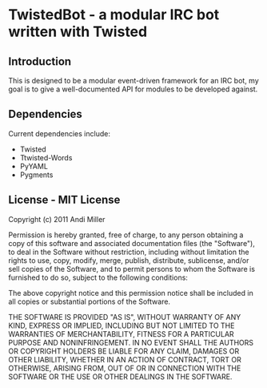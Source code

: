 # TwistedBot - a modular IRC bot written with Twisted
## Introduction
This is designed to be a modular event-driven framework for an IRC bot, my goal is to give a well-documented API for modules to be developed against.

## Dependencies
Current dependencies include:

* Twisted
* Ttwisted-Words
* PyYAML
* Pygments

## License - MIT License
Copyright (c) 2011 Andi Miller

Permission is hereby granted, free of charge, to any person obtaining a copy of this software and associated documentation files (the \"Software\"), to deal in the Software without restriction, including without limitation the rights to use, copy, modify, merge, publish, distribute, sublicense, and/or sell copies of the Software, and to permit persons to whom the Software is furnished to do so, subject to the following conditions:

The above copyright notice and this permission notice shall be included in all copies or substantial portions of the Software.

THE SOFTWARE IS PROVIDED \"AS IS\", WITHOUT WARRANTY OF ANY KIND, EXPRESS OR IMPLIED, INCLUDING BUT NOT LIMITED TO THE WARRANTIES OF MERCHANTABILITY, FITNESS FOR A PARTICULAR PURPOSE AND NONINFRINGEMENT. IN NO EVENT SHALL THE AUTHORS OR COPYRIGHT HOLDERS BE LIABLE FOR ANY CLAIM, DAMAGES OR OTHER LIABILITY, WHETHER IN AN ACTION OF CONTRACT, TORT OR OTHERWISE, ARISING FROM, OUT OF OR IN CONNECTION WITH THE SOFTWARE OR THE USE OR OTHER DEALINGS IN THE SOFTWARE.


